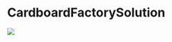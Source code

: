 # CardboardFactorySolution

<a href="http://localhost:8080/viewType.html?buildTypeId=CardboardFactorySolution_Build&guest=1">
<img src="http://localhost:8080/app/rest/builds/buildType:(id:CardboardFactorySolution_Build)/statusIcon"/>
</a>
